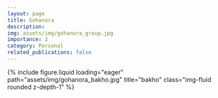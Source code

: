 ```yaml
---
layout: page
title: Gohanora
description:
img: assets/img/gohanora_group.jpg
importance: 2
category: Personal
related_publications: false
---
```


<!-- add content later -->

<div class="row">
    <div class="col-sm mt-3 mt-md-0">
        {% include figure.liquid loading="eager" path="assets/img/gohanora_bakho.jpg" title="bakho" class="img-fluid rounded z-depth-1" %}
    </div>
</div>
